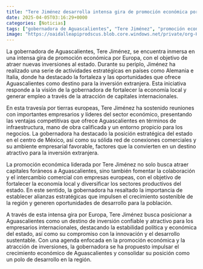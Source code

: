 ```yaml
---
title: "Tere Jiménez desarrolla intensa gira de promoción económica por Europa"
date: 2025-04-05T03:16:29+0000
categories: [Noticias]
tags: ["gobernadora de Aguascalientes", "Tere Jiménez", "promoción económica", "inversiones", "Aguascalientes", "inversión extranjera", "empresarios", "desarrollo económico."]
image: "https://oaidalleapiprodscus.blob.core.windows.net/private/org-HKmKxpuNw3Y88lm4EBrIPq0n/user-ZwiCXOggLL8ZNNKE2g7rXFmV/img-nAgIAUNONYtH1PcGqx0Fy4wR.png?st=2025-04-05T02%3A16%3A29Z&se=2025-04-05T04%3A16%3A29Z&sp=r&sv=2024-08-04&sr=b&rscd=inline&rsct=image/png&skoid=d505667d-d6c1-4a0a-bac7-5c84a87759f8&sktid=a48cca56-e6da-484e-a814-9c849652bcb3&skt=2025-04-04T10%3A18%3A34Z&ske=2025-04-05T10%3A18%3A34Z&sks=b&skv=2024-08-04&sig=zk%2BZvQVTckS%2BRhT8D01WQBhrYvkXWCrwD40sIbA5pFg%3D"
---
```


La gobernadora de Aguascalientes, Tere Jiménez, se encuentra inmersa en una intensa gira de promoción económica por Europa, con el objetivo de atraer nuevas inversiones al estado. Durante su periplo, Jiménez ha realizado una serie de actividades estratégicas en países como Alemania e Italia, donde ha destacado la fortaleza y las oportunidades que ofrece Aguascalientes como destino para la inversión extranjera. Esta iniciativa responde a la visión de la gobernadora de fortalecer la economía local y generar empleo a través de la atracción de capitales internacionales.

En esta travesía por tierras europeas, Tere Jiménez ha sostenido reuniones con importantes empresarios y líderes del sector económico, presentando las ventajas competitivas que ofrece Aguascalientes en términos de infraestructura, mano de obra calificada y un entorno propicio para los negocios. La gobernadora ha destacado la posición estratégica del estado en el centro de México, así como su sólida red de conexiones comerciales y su ambiente empresarial favorable, factores que la convierten en un destino atractivo para la inversión extranjera.

La promoción económica liderada por Tere Jiménez no solo busca atraer capitales foráneos a Aguascalientes, sino también fomentar la colaboración y el intercambio comercial con empresas europeas, con el objetivo de fortalecer la economía local y diversificar los sectores productivos del estado. En este sentido, la gobernadora ha resaltado la importancia de establecer alianzas estratégicas que impulsen el crecimiento sostenible de la región y generen oportunidades de desarrollo para la población.

A través de esta intensa gira por Europa, Tere Jiménez busca posicionar a Aguascalientes como un destino de inversión confiable y atractivo para los empresarios internacionales, destacando la estabilidad política y económica del estado, así como su compromiso con la innovación y el desarrollo sustentable. Con una agenda enfocada en la promoción económica y la atracción de inversiones, la gobernadora se ha propuesto impulsar el crecimiento económico de Aguascalientes y consolidar su posición como un polo de desarrollo en la región.
    